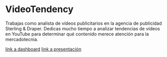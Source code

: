 # VideoTendency

Trabajas como analista de vídeos publicitarios en la agencia  de publicidad Sterling & Draper. Dedicas mucho tiempo a  analizar tendencias de vídeos en YouTube para determinar  qué contenido merece atención para la mercadotecnia.

[link a dashboard](https://public.tableau.com/app/profile/jos.jim.nez6777/viz/VideoTendency/Dashboard1?publish=yes)
[link a presentación]()